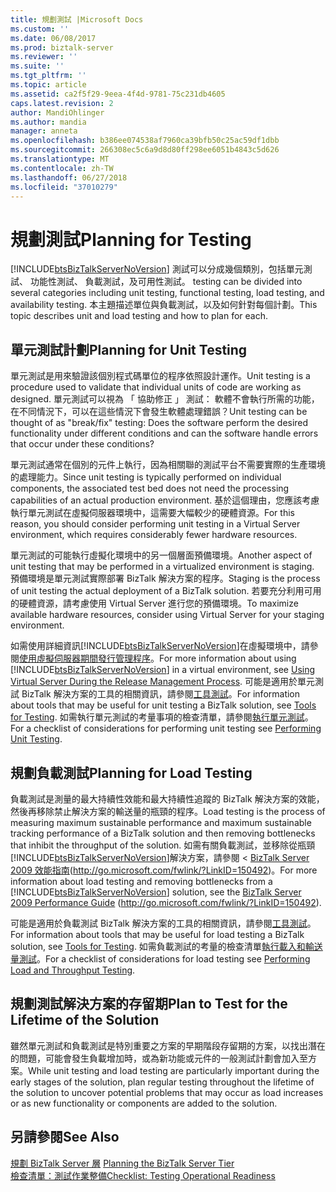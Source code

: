```yaml
---
title: 規劃測試 |Microsoft Docs
ms.custom: ''
ms.date: 06/08/2017
ms.prod: biztalk-server
ms.reviewer: ''
ms.suite: ''
ms.tgt_pltfrm: ''
ms.topic: article
ms.assetid: ca2f5f29-9eea-4f4d-9781-75c231db4605
caps.latest.revision: 2
author: MandiOhlinger
ms.author: mandia
manager: anneta
ms.openlocfilehash: b386ee074538af7960ca39bfb50c25ac59df1dbb
ms.sourcegitcommit: 266308ec5c6a9d8d80ff298ee6051b4843c5d626
ms.translationtype: MT
ms.contentlocale: zh-TW
ms.lasthandoff: 06/27/2018
ms.locfileid: "37010279"
---
```

# <a name="planning-for-testing"></a><span data-ttu-id="9bc3d-102">規劃測試</span><span class="sxs-lookup"><span data-stu-id="9bc3d-102">Planning for Testing</span></span>
[!INCLUDE[btsBizTalkServerNoVersion](../includes/btsbiztalkservernoversion-md.md)]<span data-ttu-id="9bc3d-103"> 測試可以分成幾個類別，包括單元測試、 功能性測試、 負載測試，及可用性測試。</span><span class="sxs-lookup"><span data-stu-id="9bc3d-103"> testing can be divided into several categories including unit testing, functional testing, load testing, and availability testing.</span></span> <span data-ttu-id="9bc3d-104">本主題描述單位與負載測試，以及如何針對每個計劃。</span><span class="sxs-lookup"><span data-stu-id="9bc3d-104">This topic describes unit and load testing and how to plan for each.</span></span>  
  
## <a name="planning-for-unit-testing"></a><span data-ttu-id="9bc3d-105">單元測試計劃</span><span class="sxs-lookup"><span data-stu-id="9bc3d-105">Planning for Unit Testing</span></span>  
 <span data-ttu-id="9bc3d-106">單元測試是用來驗證該個別程式碼單位的程序依照設計運作。</span><span class="sxs-lookup"><span data-stu-id="9bc3d-106">Unit testing is a procedure used to validate that individual units of code are working as designed.</span></span> <span data-ttu-id="9bc3d-107">單元測試可以視為 「 協助修正 」 測試： 軟體不會執行所需的功能，在不同情況下，可以在這些情況下會發生軟體處理錯誤？</span><span class="sxs-lookup"><span data-stu-id="9bc3d-107">Unit testing can be thought of as "break/fix" testing: Does the software perform the desired functionality under different conditions and can the software handle errors that occur under these conditions?</span></span>  
  
 <span data-ttu-id="9bc3d-108">單元測試通常在個別的元件上執行，因為相關聯的測試平台不需要實際的生產環境的處理能力。</span><span class="sxs-lookup"><span data-stu-id="9bc3d-108">Since unit testing is typically performed on individual components, the associated test bed does not need the processing capabilities of an actual production environment.</span></span> <span data-ttu-id="9bc3d-109">基於這個理由，您應該考慮執行單元測試在虛擬伺服器環境中，這需要大幅較少的硬體資源。</span><span class="sxs-lookup"><span data-stu-id="9bc3d-109">For this reason, you should consider performing unit testing in a Virtual Server environment, which requires considerably fewer hardware resources.</span></span>  
  
 <span data-ttu-id="9bc3d-110">單元測試的可能執行虛擬化環境中的另一個層面預備環境。</span><span class="sxs-lookup"><span data-stu-id="9bc3d-110">Another aspect of unit testing that may be performed in a virtualized environment is staging.</span></span> <span data-ttu-id="9bc3d-111">預備環境是單元測試實際部署 BizTalk 解決方案的程序。</span><span class="sxs-lookup"><span data-stu-id="9bc3d-111">Staging is the process of unit testing the actual deployment of a BizTalk solution.</span></span> <span data-ttu-id="9bc3d-112">若要充分利用可用的硬體資源，請考慮使用 Virtual Server 進行您的預備環境。</span><span class="sxs-lookup"><span data-stu-id="9bc3d-112">To maximize available hardware resources, consider using Virtual Server for your staging environment.</span></span>  
  
 <span data-ttu-id="9bc3d-113">如需使用詳細資訊[!INCLUDE[btsBizTalkServerNoVersion](../includes/btsbiztalkservernoversion-md.md)]在虛擬環境中，請參閱[使用虛擬伺服器期間發行管理程序](../technical-guides/planning-the-development-testing-staging-and-production-environments.md#BKMK_VirtualServ)。</span><span class="sxs-lookup"><span data-stu-id="9bc3d-113">For more information about using [!INCLUDE[btsBizTalkServerNoVersion](../includes/btsbiztalkservernoversion-md.md)] in a virtual environment, see [Using Virtual Server During the Release Management Process](../technical-guides/planning-the-development-testing-staging-and-production-environments.md#BKMK_VirtualServ).</span></span> <span data-ttu-id="9bc3d-114">可能是適用於單元測試 BizTalk 解決方案的工具的相關資訊，請參閱[工具測試](~/technical-guides/tools-for-testing.md)。</span><span class="sxs-lookup"><span data-stu-id="9bc3d-114">For information about tools that may be useful for unit testing a BizTalk solution, see [Tools for Testing](~/technical-guides/tools-for-testing.md).</span></span> <span data-ttu-id="9bc3d-115">如需執行單元測試的考量事項的檢查清單，請參閱[執行單元測試](../technical-guides/performing-unit-testing.md)。</span><span class="sxs-lookup"><span data-stu-id="9bc3d-115">For a checklist of considerations for performing unit testing see [Performing Unit Testing](../technical-guides/performing-unit-testing.md).</span></span>  
  
## <a name="planning-for-load-testing"></a><span data-ttu-id="9bc3d-116">規劃負載測試</span><span class="sxs-lookup"><span data-stu-id="9bc3d-116">Planning for Load Testing</span></span>  
 <span data-ttu-id="9bc3d-117">負載測試是測量的最大持續性效能和最大持續性追蹤的 BizTalk 解決方案的效能，然後再移除禁止解決方案的輸送量的瓶頸的程序。</span><span class="sxs-lookup"><span data-stu-id="9bc3d-117">Load testing is the process of measuring maximum sustainable performance and maximum sustainable tracking performance of a BizTalk solution and then removing bottlenecks that inhibit the throughput of the solution.</span></span> <span data-ttu-id="9bc3d-118">如需有關負載測試，並移除從瓶頸[!INCLUDE[btsBizTalkServerNoVersion](../includes/btsbiztalkservernoversion-md.md)]解決方案，請參閱 < [BizTalk Server 2009 效能指南](http://go.microsoft.com/fwlink/?LinkID=150492)(<http://go.microsoft.com/fwlink/?LinkID=150492>)。</span><span class="sxs-lookup"><span data-stu-id="9bc3d-118">For more information about load testing and removing bottlenecks from a [!INCLUDE[btsBizTalkServerNoVersion](../includes/btsbiztalkservernoversion-md.md)] solution, see the [BizTalk Server 2009 Performance Guide](http://go.microsoft.com/fwlink/?LinkID=150492) (<http://go.microsoft.com/fwlink/?LinkID=150492>).</span></span>  
  
 <span data-ttu-id="9bc3d-119">可能是適用於負載測試 BizTalk 解決方案的工具的相關資訊，請參閱[工具測試](~/technical-guides/tools-for-testing.md)。</span><span class="sxs-lookup"><span data-stu-id="9bc3d-119">For information about tools that may be useful for load testing a BizTalk solution, see [Tools for Testing](~/technical-guides/tools-for-testing.md).</span></span> <span data-ttu-id="9bc3d-120">如需負載測試的考量的檢查清單[執行載入和輸送量測試](../technical-guides/performing-load-and-throughput-testing.md)。</span><span class="sxs-lookup"><span data-stu-id="9bc3d-120">For a checklist of considerations for load testing see [Performing Load and Throughput Testing](../technical-guides/performing-load-and-throughput-testing.md).</span></span>  
  
## <a name="plan-to-test-for-the-lifetime-of-the-solution"></a><span data-ttu-id="9bc3d-121">規劃測試解決方案的存留期</span><span class="sxs-lookup"><span data-stu-id="9bc3d-121">Plan to Test for the Lifetime of the Solution</span></span>  
 <span data-ttu-id="9bc3d-122">雖然單元測試和負載測試是特別重要之方案的早期階段存留期的方案，以找出潛在的問題，可能會發生負載增加時，或為新功能或元件的一般測試計劃會加入至方案。</span><span class="sxs-lookup"><span data-stu-id="9bc3d-122">While unit testing and load testing are particularly important during the early stages of the solution, plan regular testing throughout the lifetime of the solution to uncover potential problems that may occur as load increases or as new functionality or components are added to the solution.</span></span>  
  
## <a name="see-also"></a><span data-ttu-id="9bc3d-123">另請參閱</span><span class="sxs-lookup"><span data-stu-id="9bc3d-123">See Also</span></span>  
 <span data-ttu-id="9bc3d-124">[規劃 BizTalk Server 層](../technical-guides/planning-the-biztalk-server-tier.md) </span><span class="sxs-lookup"><span data-stu-id="9bc3d-124">[Planning the BizTalk Server Tier](../technical-guides/planning-the-biztalk-server-tier.md) </span></span>  
 [<span data-ttu-id="9bc3d-125">檢查清單：測試作業整備</span><span class="sxs-lookup"><span data-stu-id="9bc3d-125">Checklist: Testing Operational Readiness</span></span>](../technical-guides/checklist-testing-operational-readiness.md)